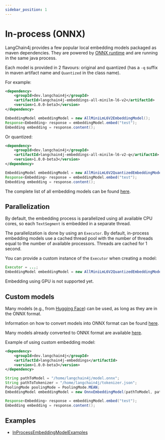 ```yaml
---
sidebar_position: 1
---
```


# In-process (ONNX)

LangChain4j provides a few popular local embedding models packaged as maven dependencies.
They are powered by [ONNX runtime](https://onnxruntime.ai/docs/get-started/with-java.html)
and are running in the same java process.

Each model is provided in 2 flavours: original and quantized (has a `-q` suffix in maven artifact name and `Quantized` in the class name).

For example:
```xml
<dependency>
    <groupId>dev.langchain4j</groupId>
    <artifactId>langchain4j-embeddings-all-minilm-l6-v2</artifactId>
    <version>1.0.0-beta3</version>
</dependency>
```
```java
EmbeddingModel embeddingModel = new AllMiniLmL6V2EmbeddingModel();
Response<Embedding> response = embeddingModel.embed("test");
Embedding embedding = response.content();
```

Or quantized:
```xml
<dependency>
    <groupId>dev.langchain4j</groupId>
    <artifactId>langchain4j-embeddings-all-minilm-l6-v2-q</artifactId>
    <version>1.0.0-beta3</version>
</dependency>
```
```java
EmbeddingModel embeddingModel = new AllMiniLmL6V2QuantizedEmbeddingModel();
Response<Embedding> response = embeddingModel.embed("test");
Embedding embedding = response.content();
```

The complete list of all embedding models can be found [here](https://github.com/langchain4j/langchain4j-embeddings).


## Parallelization

By default, the embedding process is parallelized using all available CPU cores,
so each `TextSegment` is embedded in a separate thread.

The parallelization is done by using an `Executor`.
By default, in-process embedding models use a cached thread pool
with the number of threads equal to the number of available processors.
Threads are cached for 1 second.

You can provide a custom instance of the `Executor` when creating a model:
```java
Executor = ...;
EmbeddingModel embeddingModel = new AllMiniLmL6V2QuantizedEmbeddingModel(executor);
```

Embedding using GPU is not supported yet.

## Custom models

Many models (e.g., from [Hugging Face](https://huggingface.co/)) can be used,
as long as they are in the ONNX format.

Information on how to convert models into ONNX format can be found [here](https://huggingface.co/docs/optimum/exporters/onnx/usage_guides/export_a_model).

Many models already converted to ONNX format are available [here](https://huggingface.co/Xenova).

Example of using custom embedding model:
```xml
<dependency>
    <groupId>dev.langchain4j</groupId>
    <artifactId>langchain4j-embeddings</artifactId>
    <version>1.0.0-beta3</version>
</dependency>
```
```java
String pathToModel = "/home/langchain4j/model.onnx";
String pathToTokenizer = "/home/langchain4j/tokenizer.json";
PoolingMode poolingMode = PoolingMode.MEAN;
EmbeddingModel embeddingModel = new OnnxEmbeddingModel(pathToModel, pathToTokenizer, poolingMode);

Response<Embedding> response = embeddingModel.embed("test");
Embedding embedding = response.content();
```

## Examples

- [InProcessEmbeddingModelExamples](https://github.com/langchain4j/langchain4j-examples/blob/main/other-examples/src/main/java/embedding/model/InProcessEmbeddingModelExamples.java)
